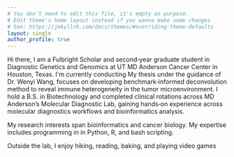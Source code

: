 ```yaml
---
# You don't need to edit this file, it's empty on purpose.
# Edit theme's home layout instead if you wanna make some changes
# See: https://jekyllrb.com/docs/themes/#overriding-theme-defaults
layout: single
author_profile: true
---
```



Hi there, I am a Fulbright Scholar and second‑year graduate student in Diagnostic Genetics and Genomics at UT MD Anderson Cancer Center in Houston, Texas. I'm currently conducting My thesis under the guidance of Dr. Wenyi Wang, focuses on developing benchmark‑informed deconvolution method to reveal immune heterogeneity in the tumor microenvironment. I hold a B.S. in Biotechnology and completed clinical rotations across MD Anderson’s Molecular Diagnostic Lab, gaining hands‑on experience across molecular diagnostics workflows and bioinformatics analysis.

My research interests span bioinformatics and cancer biology. My expertise includes programming in in Python, R, and bash scripting.

Outside the lab, I enjoy hiking, reading, baking, and playing video games
